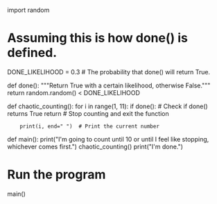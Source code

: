 <!-- Problem Statement
Fill out the chaotic_counting() function, which prints the numbers from 1 to 10, but with a catch. We've written a done() function which returns True with likelihood DONE_LIKELIHOOD -- at each number, before printing the number, you should call done() and check if it returns True or not. If done() returns True, we're done counting, and you should use a return statement to end the chaotic_counting() function execution and resume execution of main(), which will print "I'm done.". We've written main() for you -- check it out! Notice that we'll only print "I'm done" from main() once chaotic_counting() is done with its execution.

Here's a sample run of this program:

I'm going to count until 10 or until I feel like stopping, whichever comes first. 1 2 3 I'm done. -->

import random

# Assuming this is how done() is defined.
DONE_LIKELIHOOD = 0.3  # The probability that done() will return True.

def done():
    """Return True with a certain likelihood, otherwise False."""
    return random.random() < DONE_LIKELIHOOD

def chaotic_counting():
    for i in range(1, 11):
        if done():  # Check if done() returns True
            return  # Stop counting and exit the function
        
        print(i, end=" ")  # Print the current number
    
def main():
    print("I'm going to count until 10 or until I feel like stopping, whichever comes first.")
    chaotic_counting()
    print("I'm done.")

# Run the program
main()
